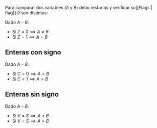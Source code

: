 Para comparar dos variables ($A$ y $B$) debo restarlas y verificar su[[Flags | flag]] 0 son distintas:

Dado $A-B$:
- Si $Z=0 \implies A\neq B$
- Si $Z=1 \implies A = B$

## Enteras con signo
Dado $A-B$:
- Si $C=0 \implies A< B$
- Si $C=1 \implies A > B$

## Enteras sin signo
Dado $A-B$:
- Si $V\neq S \implies A< B$
- Si $V=S \implies A > B$
